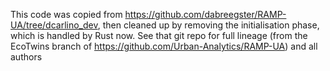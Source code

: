This code was copied from https://github.com/dabreegster/RAMP-UA/tree/dcarlino_dev, then cleaned up by removing the initialisation phase, which is handled by Rust now. See that git repo for full lineage (from the EcoTwins branch of https://github.com/Urban-Analytics/RAMP-UA) and all authors
